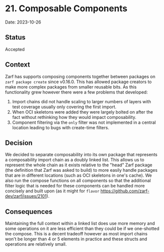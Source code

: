 # 21. Composable Components

Date: 2023-10-26

## Status

Accepted

## Context

Zarf has supports composing components together between packages on `zarf package create` since v0.16.0.  This has allowed package creators to make more complex packages from smaller reusable bits.  As this functionality grew however there were a few problems that developed:

1. Import chains did not handle scaling to larger numbers of layers with test coverage usually only covering the first import.
2. When OCI skeletons were added they were largely bolted on after the fact without rethinking how they would impact composability.
3. Component filtering via the `only` filter was not implemented in a central location leading to bugs with create-time filters.

## Decision

We decided to separate composability into its own package that represents a composability import chain as a doubly linked list.  This allows us to represent the whole chain as it exists relative to the "head" Zarf package (the definition that Zarf was asked to build) to more easily handle packages that are in different locations (such as OCI skeletons in one's cache).  We also run the compose functions on all components so that the additional filter logic that is needed for these components can be handled more concisely and built upon (as it might for `flavor` https://github.com/zarf-dev/zarf/issues/2101).

## Consequences

Maintaining the full context within a linked list does use more memory and some operations on it are less efficient than they could be if we one-shotted the compose.  This is a decent tradeoff however as most import chains won't be longer than 4 or 5 elements in practice and these structs and operations are relatively small.
